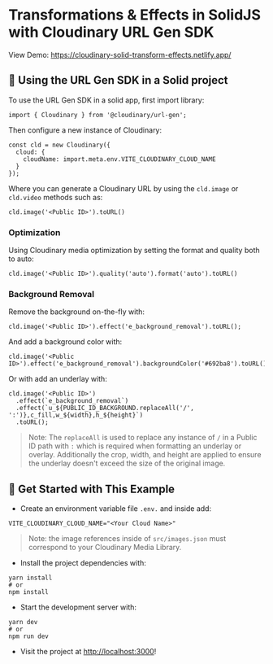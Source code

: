 # Transformations & Effects in SolidJS with Cloudinary URL Gen SDK

View Demo: https://cloudinary-solid-transform-effects.netlify.app/

## 🧰 Using the URL Gen SDK in a Solid project

To use the URL Gen SDK in a solid app, first import library:

```
import { Cloudinary } from '@cloudinary/url-gen';
```

Then configure a new instance of Cloudinary:

```
const cld = new Cloudinary({
  cloud: {
    cloudName: import.meta.env.VITE_CLOUDINARY_CLOUD_NAME
  }
});
```

Where you can generate a Cloudinary URL by using the `cld.image` or `cld.video` methods such as:

```
cld.image('<Public ID>').toURL()
```

### Optimization

Using Cloudinary media optimization by setting the format and quality both to auto:

```
cld.image('<Public ID>').quality('auto').format('auto').toURL()
```

### Background Removal

Remove the background on-the-fly with:

```
cld.image('<Public ID>').effect('e_background_removal').toURL();
```

And add a background color with:

```
cld.image('<Public ID>').effect('e_background_removal').backgroundColor('#692ba8').toURL();
```

Or with add an underlay with:

```
cld.image('<Public ID>')
  .effect(`e_background_removal`)
  .effect(`u_${PUBLIC_ID_BACKGROUND.replaceAll('/', ':')},c_fill,w_${width},h_${height}`)
  .toURL();
```

> Note: The `replaceAll` is used to replace any instance of `/` in a Public ID path with `:` which is required when formatting an underlay or overlay. Additionally the crop, width, and height are applied to ensure the underlay doesn't exceed the size of the original image.


## 🚀 Get Started with This Example

* Create an environment variable file `.env.` and inside add:
```
VITE_CLOUDINARY_CLOUD_NAME="<Your Cloud Name>"
```

> Note: the image references inside of `src/images.json` must correspond to your Cloudinary Media Library.

* Install the project dependencies with:

```
yarn install
# or
npm install
```

* Start the development server with:

```
yarn dev
# or
npm run dev
```

* Visit the project at <http://localhost:3000>!
